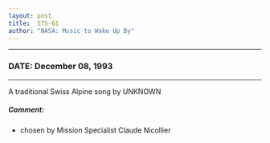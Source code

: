 ```yaml
---
layout: post
title:  STS-61
author: "NASA: Music to Wake Up By"
---
```


----
### DATE: December 08, 1993
----
A traditional Swiss Alpine song by UNKNOWN

##### Comment:
* chosen by Mission Specialist Claude Nicollier

